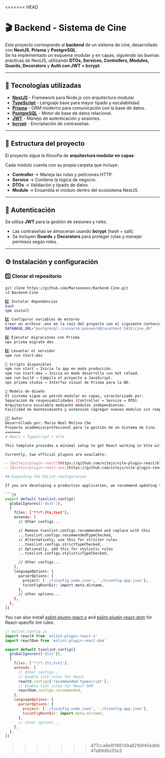 <<<<<<< HEAD
# 🎬 Backend - Sistema de Cine

Este proyecto corresponde al **backend** de un sistema de cine, desarrollado con **NestJS**, **Prisma** y **PostgreSQL**.  
Se ha implementado un esquema modular y en capas, siguiendo las buenas prácticas de NestJS, utilizando **DTOs, Services, Controllers, Modules, Guards, Decorators** y **Auth con JWT + bcrypt**.

---

## 🚀 Tecnologías utilizadas

- **[NestJS](https://nestjs.com/)** - Framework para Node.js con arquitectura modular.
- **[TypeScript](https://www.typescriptlang.org/)** - Lenguaje base para mayor tipado y escalabilidad.
- **[Prisma](https://www.prisma.io/)** - ORM moderno para comunicación con la base de datos.
- **[PostgreSQL](https://www.postgresql.org/)** - Motor de base de datos relacional.
- **[JWT](https://jwt.io/)** - Manejo de autenticación y sesiones.
- **[bcrypt](https://www.npmjs.com/package/bcrypt)** - Encriptación de contraseñas.

---

## 📂 Estructura del proyecto

El proyecto sigue la filosofía de **arquitectura modular en capas**:

Cada módulo cuenta con su propia carpeta que incluye:
- **Controller** → Maneja las rutas y peticiones HTTP.
- **Service** → Contiene la lógica de negocio.
- **DTOs** → Validación y tipado de datos.
- **Module** → Ensambla el módulo dentro del ecosistema NestJS.

---

## 🔑 Autenticación

Se utiliza **JWT** para la gestión de sesiones y roles.  
- Las contraseñas se almacenan usando **bcrypt** (hash + salt).  
- Se incluyen **Guards** y **Decorators** para proteger rutas y manejar permisos según roles.

---

## ⚙️ Instalación y configuración

### 1️⃣ Clonar el repositorio
```bash
git clone https://github.com/Marioooooc/Backend-Cine.git
cd Backend-Cine

2️⃣ Instalar dependencias
bash
npm install

3️⃣ Configurar variables de entorno
Crear un archivo .env en la raíz del proyecto con el siguiente contenido:
DATABASE_URL="postgresql://usuario:password@localhost:5432/cine_db"

4️⃣ Ejecutar migraciones con Prisma
npx prisma migrate dev

5️⃣ Levantar el servidor
npm run start:dev

📌 Scripts disponibles
npm run start → Inicia la app en modo producción.
npm run start:dev → Inicia en modo desarrollo con hot reload.
npm run build → Compila el proyecto a JavaScript.
npx prisma studio → Interfaz visual de Prisma para la BD.

🧱 Modelo de diseño
El sistema sigue un patrón modular en capas, caracterizado por:
Separación de responsabilidades (Controller ↔ Service ↔ DTO).
Arquitectura escalable mediante módulos independientes.
Facilidad de mantenimiento y extensión (agregar nuevos módulos sin romper los existentes).

👨‍💻 Autor
Desarrollado por: Mario Noel Molina Che
Proyecto académico/profesional para la gestión de un Sistema de Cine.
=======
# React + TypeScript + Vite

This template provides a minimal setup to get React working in Vite with HMR and some ESLint rules.

Currently, two official plugins are available:

- [@vitejs/plugin-react](https://github.com/vitejs/vite-plugin-react/blob/main/packages/plugin-react) uses [Babel](https://babeljs.io/) for Fast Refresh
- [@vitejs/plugin-react-swc](https://github.com/vitejs/vite-plugin-react/blob/main/packages/plugin-react-swc) uses [SWC](https://swc.rs/) for Fast Refresh

## Expanding the ESLint configuration

If you are developing a production application, we recommend updating the configuration to enable type-aware lint rules:

```js
export default tseslint.config([
  globalIgnores(['dist']),
  {
    files: ['**/*.{ts,tsx}'],
    extends: [
      // Other configs...

      // Remove tseslint.configs.recommended and replace with this
      ...tseslint.configs.recommendedTypeChecked,
      // Alternatively, use this for stricter rules
      ...tseslint.configs.strictTypeChecked,
      // Optionally, add this for stylistic rules
      ...tseslint.configs.stylisticTypeChecked,

      // Other configs...
    ],
    languageOptions: {
      parserOptions: {
        project: ['./tsconfig.node.json', './tsconfig.app.json'],
        tsconfigRootDir: import.meta.dirname,
      },
      // other options...
    },
  },
])
```

You can also install [eslint-plugin-react-x](https://github.com/Rel1cx/eslint-react/tree/main/packages/plugins/eslint-plugin-react-x) and [eslint-plugin-react-dom](https://github.com/Rel1cx/eslint-react/tree/main/packages/plugins/eslint-plugin-react-dom) for React-specific lint rules:

```js
// eslint.config.js
import reactX from 'eslint-plugin-react-x'
import reactDom from 'eslint-plugin-react-dom'

export default tseslint.config([
  globalIgnores(['dist']),
  {
    files: ['**/*.{ts,tsx}'],
    extends: [
      // Other configs...
      // Enable lint rules for React
      reactX.configs['recommended-typescript'],
      // Enable lint rules for React DOM
      reactDom.configs.recommended,
    ],
    languageOptions: {
      parserOptions: {
        project: ['./tsconfig.node.json', './tsconfig.app.json'],
        tsconfigRootDir: import.meta.dirname,
      },
      // other options...
    },
  },
])
```
>>>>>>> d77cca8e6f166149a821b940edbb47a89d6d33e3
